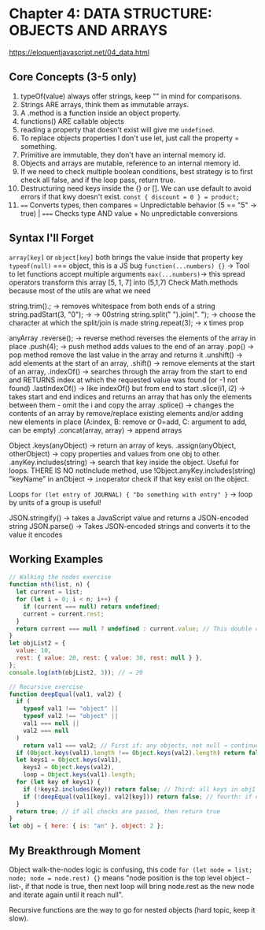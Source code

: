 # Chapter 4: DATA STRUCTURE: OBJECTS AND ARRAYS

https://eloquentjavascript.net/04_data.html

## Core Concepts (3-5 only)

1. typeOf(value) always offer strings, keep "" in mind for comparisons.
2. Strings ARE arrays, think them as immutable arrays.
3. A .method is a function inside an object property.
4. functions() ARE callable objects
5. reading a property that doesn't exist will give me `undefined`.
6. To replace objects properties I don't use let, just call the property = something.
7. Primitive are immutable, they don't have an internal memory id.
8. Objects and arrays are mutable, reference to an internal memory id.
9. If we need to check multiple boolean conditions, best strategy is to first check all false, and if the loop pass, return true.
10. Destructuring need keys inside the {} or []. We can use default to avoid errors if that kwy doesn't exist. `const { discount = 0 } = product;`
11. `==` Converts types, then compares = Unpredictable behavior (5 == "5" -> true) | `===` Checks type AND value + No unpredictable conversions

## Syntax I'll Forget

`array[key]` or `object[key]` both brings the value inside that property key
`typeof(null)` === object, this is a JS bug
`function(...numbers) {}` -> Tool to let functions accept multiple arguments
`max(...numbers)`-> this spread operators transform this array [5, 1, 7] into (5,1,7)
Check Math.methods because most of the utils are what we need

string.trim().; -> removes whitespace from both ends of a string
string.padStart(3, "0"); -> → 00string
string.split(" ").join(". "); -> choose the character at which the split/join is made
string.repeat(3); -> x times prop

anyArray
.reverse(); -> reverse method reverses the elements of the array in place
.push(4); -> push method adds values to the end of an array
.pop() -> pop method remove the last value in the array and returns it
.unshift() -> add elements at the start of an array,
.shift() -> remove elements at the start of an array,
.indexOf() -> searches through the array from the start to end and RETURNS index at which the requested value was found (or -1 not found)
.lastIndexOf() -> like indexOf() but from end to start
.slice(i1, i2) -> takes start and end indices and returns an array that has only the elements between them - omit the i and copy the array
.splice() -> changes the contents of an array by remove/replace existing elements and/or adding new elements in place (A:index, B: remove or 0=add, C: argument to add, can be empty)
.concat(array, array) -> append arrays

Object
.keys(anyObject) -> return an array of keys.
.assign(anyObject, otherObject) -> copy properties and values from one obj to other.
.anyKey.includes(string) -> search that key inside the object. Useful for loops. THERE IS NO notInclude method, use !Object.anyKey.includes(string)
"keyName" in anObject -> `in`operator check if that key exist on the object.

Loops
`for (let entry of JOURNAL) { "Do something with entry" }` -> loop by units of a group is useful!

JSON.stringify() -> takes a JavaScript value and returns a JSON-encoded string
JSON.parse() -> Takes JSON-encoded strings and converts it to the value it encodes

## Working Examples

```js
// Walking the nodes exercise
function nth(list, n) {
  let current = list;
  for (let i = 0; i < n; i++) {
    if (current === null) return undefined;
    current = current.rest;
  }
  return current === null ? undefined : current.value; // This double check means we can still be on a node with rest:null
}
let objList2 = {
  value: 10,
  rest: { value: 20, rest: { value: 30, rest: null } },
};
console.log(nth(objList2, 3)); // → 20

// Recursive exercise
function deepEqual(val1, val2) {
  if (
    typeof val1 !== "object" ||
    typeof val2 !== "object" ||
    val1 === null ||
    val2 === null
  )
    return val1 === val2; // First if: any objects, not null → continue if not, primitive check -> true/false
  if (Object.keys(val1).length !== Object.keys(val2).length) return false; // Second if: both have same # of keys → continue
  let keys1 = Object.keys(val1),
    keys2 = Object.keys(val2),
    loop = Object.keys(val1).length;
  for (let key of keys1) {
    if (!keys2.includes(key)) return false; // Third: all keys in obj1 are present on obj2 -> continue
    if (!deepEqual(val1[key], val2[key])) return false; // fourth: if non check return false -> continue
  }
  return true; // if all checks are passed, then return true
}
let obj = { here: { is: "an" }, object: 2 };
```

## My Breakthrough Moment

Object walk-the-nodes logic is confusing, this code `for (let node = list; node; node = node.rest) {}` means "node position is the top level object -list-, if that node is true, then next loop will bring node.rest as the new node and iterate again until it reach null".

Recursive functions are the way to go for nested objects (hard topic, keep it slow).
